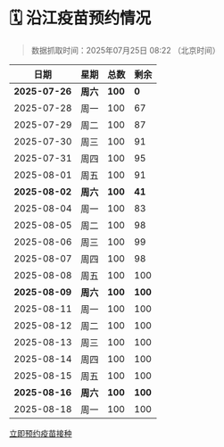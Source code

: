 # 🗓️ 沿江疫苗预约情况

> 数据抓取时间：2025年07月25日 08:22 （北京时间）

| 日期 | 星期 | 总数 | 剩余 |
|------|------|------|------|
| **2025-07-26** | **周六** | **100** | **0** |
| 2025-07-28 | 周一 | 100 | 67 |
| 2025-07-29 | 周二 | 100 | 87 |
| 2025-07-30 | 周三 | 100 | 91 |
| 2025-07-31 | 周四 | 100 | 95 |
| 2025-08-01 | 周五 | 100 | 91 |
| **2025-08-02** | **周六** | **100** | **41** |
| 2025-08-04 | 周一 | 100 | 83 |
| 2025-08-05 | 周二 | 100 | 98 |
| 2025-08-06 | 周三 | 100 | 99 |
| 2025-08-07 | 周四 | 100 | 98 |
| 2025-08-08 | 周五 | 100 | 100 |
| **2025-08-09** | **周六** | **100** | **100** |
| 2025-08-11 | 周一 | 100 | 100 |
| 2025-08-12 | 周二 | 100 | 100 |
| 2025-08-13 | 周三 | 100 | 100 |
| 2025-08-14 | 周四 | 100 | 100 |
| 2025-08-15 | 周五 | 100 | 100 |
| **2025-08-16** | **周六** | **100** | **100** |
| 2025-08-18 | 周一 | 100 | 100 |


<div class="button-container">
<a class="btn" href="http://yfzweb.ishequ.net/#/login" target="_blank">立即预约疫苗接种</a>
</div>
